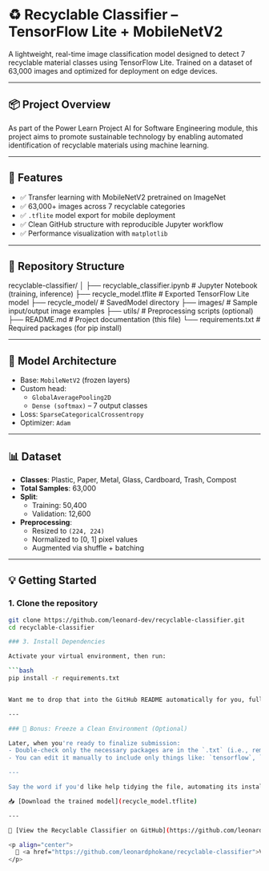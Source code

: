 # ♻️ Recyclable Classifier – TensorFlow Lite + MobileNetV2

A lightweight, real-time image classification model designed to detect 7 recyclable material classes using TensorFlow Lite. Trained on a dataset of 63,000 images and optimized for deployment on edge devices.

---

## 📦 Project Overview

As part of the Power Learn Project AI for Software Engineering module, this project aims to promote sustainable technology by enabling automated identification of recyclable materials using machine learning.

---

## 🚀 Features

- ✅ Transfer learning with MobileNetV2 pretrained on ImageNet
- ✅ 63,000+ images across 7 recyclable categories
- ✅ `.tflite` model export for mobile deployment
- ✅ Clean GitHub structure with reproducible Jupyter workflow
- ✅ Performance visualization with `matplotlib`

---

## 📁 Repository Structure

recyclable-classifier/ │ ├── recyclable_classifier.ipynb # Jupyter Notebook (training, inference) ├── recycle_model.tflite # Exported TensorFlow Lite model ├── recycle_model/ # SavedModel directory ├── images/ # Sample input/output image examples ├── utils/ # Preprocessing scripts (optional) ├── README.md # Project documentation (this file) └── requirements.txt # Required packages (for pip install)


---

## 🧠 Model Architecture

- Base: `MobileNetV2` (frozen layers)
- Custom head:
  - `GlobalAveragePooling2D`
  - `Dense (softmax)` – 7 output classes
- Loss: `SparseCategoricalCrossentropy`
- Optimizer: `Adam`

---

## 📊 Dataset

- **Classes**: Plastic, Paper, Metal, Glass, Cardboard, Trash, Compost
- **Total Samples**: 63,000
- **Split**:
  - Training: 50,400
  - Validation: 12,600
- **Preprocessing**:
  - Resized to `(224, 224)`
  - Normalized to [0, 1] pixel values
  - Augmented via shuffle + batching

---

## 💡 Getting Started

### 1. Clone the repository

```bash
git clone https://github.com/leonard-dev/recyclable-classifier.git
cd recyclable-classifier

### 3. Install Dependencies

Activate your virtual environment, then run:

```bash
pip install -r requirements.txt


Want me to drop that into the GitHub README automatically for you, fully formatted?

---

### 🧪 Bonus: Freeze a Clean Environment (Optional)

Later, when you're ready to finalize submission:
- Double-check only the necessary packages are in the `.txt` (i.e., remove dev or redundant packages)
- You can edit it manually to include only things like: `tensorflow`, `matplotlib`, `numpy`, etc.

---

Say the word if you'd like help tidying the file, automating its install, or crafting a Colab-friendly version for your report. You’re now primed for full-stack, cross-platform, reproducible AI deployment like a pro 🌐♻️🚀

📥 [Download the trained model](recycle_model.tflite)

---

🔗 [View the Recyclable Classifier on GitHub](https://github.com/leonardphokane/recyclable-classifier)

<p align="center">
  🔗 <a href="https://github.com/leonardphokane/recyclable-classifier">View the Recyclable Classifier on GitHub</a>
</p>
